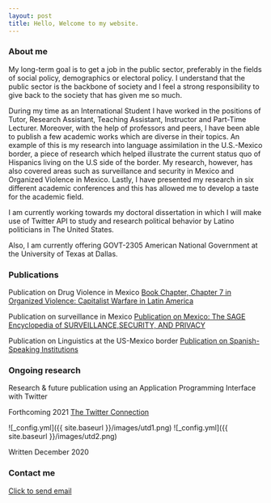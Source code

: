 ```yaml
---
layout: post
title: Hello, Welcome to my website. 
---
```



### About me


My long-term goal is to get a job in the public sector, preferably in the fields of social policy, demographics or electoral policy. I understand that the public sector is the backbone of society and I feel a strong responsibility to give back to the society that has given me so much. 

During my time as an International Student I have worked in the positions of Tutor, Research Assistant, Teaching Assistant, Instructor and Part-Time Lecturer. Moreover, with the help of professors and peers, I have been able to publish a few academic works which are diverse in their topics. An example of this is my research into language assimilation in the U.S.-Mexico border, a piece of research which helped illustrate the current status quo of Hispanics living on the U.S side of the border. My research, however, has also covered areas such as surveillance and security in Mexico and Organized Violence in Mexico.  Lastly, I have presented my research in six different academic conferences and this has allowed me to develop a taste for the academic field. 

I am currently working towards my doctoral dissertation in which I will make use of Twitter API to study and research political behavior by Latino politicians in The United States. 

Also, I am currently offering GOVT-2305 American National Government at the University of Texas at Dallas.

### Publications

Publication on Drug Violence in Mexico
[Book Chapter, Chapter 7    in Organized Violence: Capitalist Warfare in Latin America](https://read.amazon.com/kp/embed?asin=B07S5XFNKP&preview=newtab&linkCode=kpe&ref_=cm_sw_r_kb_dp_X2NuFbJJZDT1A)

Publication on surveillance in Mexico
[Publication on Mexico: The SAGE Encyclopedia of SURVEILLANCE,SECURITY, AND PRIVACY](/images/MexicoSagePublication.pdf)

Publication on Linguistics at the US-Mexico border
[Publication on Spanish-Speaking Institutions](/images/SpanishSpeakingInstitutionsandLanguageAssimilationintheRioGrandeValley.pdf)

### Ongoing research

Research & future publication using an Application Programming Interface with Twitter

Forthcoming 2021
[The Twitter Connection](/images/TwitterConnection.pdf)

![_config.yml]({{ site.baseurl }}/images/utd1.png)
![_config.yml]({{ site.baseurl }}/images/utd2.png)

Written December 2020

### Contact me

[Click to send email](mailto:cxg172030@utdallas.edu)

